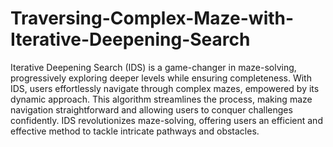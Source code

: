 # Traversing-Complex-Maze-with-Iterative-Deepening-Search
Iterative Deepening Search (IDS) is a game-changer in maze-solving, progressively exploring deeper levels while ensuring completeness. With IDS, users effortlessly navigate through complex mazes, empowered by its dynamic approach. This algorithm streamlines the process, making maze navigation straightforward and allowing users to conquer challenges confidently. IDS revolutionizes maze-solving, offering users an efficient and effective method to tackle intricate pathways and obstacles.
